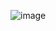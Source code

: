 ![image](https://user-images.githubusercontent.com/44522472/158431413-6c88fbf6-35dd-4dc3-b239-a3b5745edd4c.png)
